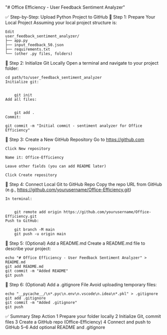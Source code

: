 "# Office Efficiency - User Feedback Sentiment Analyzer" 


✅ Step-by-Step: Upload Python Project to GitHub
🔹 Step 1: Prepare Your Local Project
Assuming your local project structure is:


	Edit
	user_feedback_sentiment_analyzer/
	├── app.py
	├── input_feedback_50.json
	├── requirements.txt
	└── (other .py files, folders)
🔹 Step 2: Initialize Git Locally
	Open a terminal and navigate to your project folder:


	cd path/to/user_feedback_sentiment_analyzer
	Initialize git:


		git init
	Add all files:


		git add .
	Commit:

	git commit -m "Initial commit - sentiment analyzer for Office Efficiency"
🔹 Step 3: Create a New GitHub Repository
	Go to https://github.com

	Click New repository

	Name it: Office-Efficiency

	Leave other fields (you can add README later)

	Click Create repository

🔹 Step 4: Connect Local Git to GitHub Repo
	Copy the repo URL from GitHub (e.g., https://github.com/yourusername/Office-Efficiency.git)

	In terminal:


		git remote add origin https://github.com/yourusername/Office-Efficiency.git
	Push to GitHub:

		git branch -M main
		git push -u origin main
🔹 Step 5: (Optional) Add a README.md
Create a README.md file to describe your project:

	echo "# Office Efficiency - User Feedback Sentiment Analyzer" > README.md
	git add README.md
	git commit -m "Added README"
	git push
🔹 Step 6: (Optional) Add a .gitignore File
	Avoid uploading temporary files:


	echo "__pycache__/\n*.pyc\n.env\n.vscode\n.idea\n*.pkl" > .gitignore
	git add .gitignore
	git commit -m "Added .gitignore"
	git push
✅ Summary
Step	Action
	1	Prepare your folder locally
	2	Initialize Git, commit files
	3	Create a GitHub repo (Office-Efficiency)
	4	Connect and push to GitHub
	5–6	Add optional README and .gitignore

